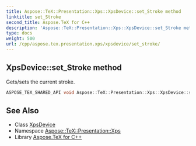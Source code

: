 ```yaml
---
title: Aspose::TeX::Presentation::Xps::XpsDevice::set_Stroke method
linktitle: set_Stroke
second_title: Aspose.TeX for C++
description: 'Aspose::TeX::Presentation::Xps::XpsDevice::set_Stroke method. Gets/sets the current stroke in C++.'
type: docs
weight: 500
url: /cpp/aspose.tex.presentation.xps/xpsdevice/set_stroke/
---
```

## XpsDevice::set_Stroke method


Gets/sets the current stroke.

```cpp
ASPOSE_TEX_SHARED_API void Aspose::TeX::Presentation::Xps::XpsDevice::set_Stroke(System::SharedPtr<System::Drawing::Pen> value) override
```




## See Also

* Class [XpsDevice](../)
* Namespace [Aspose::TeX::Presentation::Xps](../../)
* Library [Aspose.TeX for C++](../../../)
